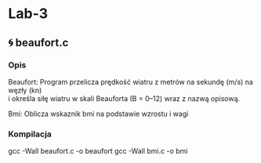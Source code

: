 # Lab-3
## 🌀 beaufort.c

### Opis
Beaufort:
Program przelicza prędkość wiatru z metrów na sekundę (m/s) na węzły (kn)  
i określa siłę wiatru w skali Beauforta (B = 0–12) wraz z nazwą opisową.

Bmi:
Oblicza wskaznik bmi na podstawie wzrostu i wagi


### Kompilacja
gcc -Wall beaufort.c -o beaufort
gcc -Wall bmi.c -o bmi
